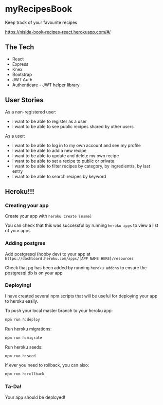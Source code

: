 # myRecipesBook

Keep track of your favourite recipes

https://nisida-book-recipes-react.herokuapp.com/#/

## The Tech

- React
- Express
- Knex
- Bootstrap
- JWT Auth
- Authenticare - JWT helper library

## User Stories

As a non-registered user:

- I want to be able to register as a user
- I want to be able to see public recipes shared by other users

As a user:

- I want to be able to log in to my own account and see my profile
- I want to be able to add a new recipe
- I want to be able to update and delete my own recipe
- I want to be able to set a recipe to public or private
- I want to be able to filter recipes by category, by ingredient/s, by last entry
- I want to be able to search recipes by keyword

## Heroku!!!

### Creating your app

Create your app with `heroku create [name]`

You can check that this was successful by running `heroku apps` to view a list of your apps

### Adding postgres

Add postgresql (hobby dev) to your app at `https://dashboard.heroku.com/apps/[APP NAME HERE]/resources`

Check that pg has been added by running `heroku addons` to ensure the postgresql db is on your app

### Deploying!

I have created several npm scripts that will be useful for deploying your app to heroku easily.

To push your local master branch to your heroku app:

```sh
npm run h:deploy
```

Run heroku migrations:

```sh
npm run h:migrate
```

Run heroku seeds:

```sh
npm run h:seed
```

If ever you need to rollback, you can also:

```sh
npm run h:rollback
```

### Ta-Da!

Your app should be deployed!

